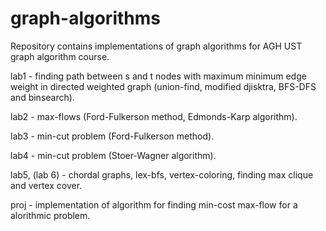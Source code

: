 # graph-algorithms

Repository contains implementations of graph algorithms for AGH UST graph algorithm course.

lab1 - finding path between s and t nodes with maximum minimum edge weight in directed weighted graph (union-find, modified djisktra, BFS-DFS and binsearch).

lab2 - max-flows (Ford-Fulkerson method, Edmonds-Karp algorithm).

lab3 - min-cut problem (Ford-Fulkerson method).

lab4 - min-cut problem (Stoer-Wagner algorithm).

lab5, (lab 6) - chordal graphs, lex-bfs, vertex-coloring, finding max clique and vertex cover.

proj - implementation of algorithm for finding min-cost max-flow for a alorithmic problem.
